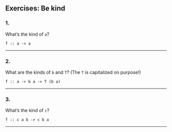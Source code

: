 ## Exercises: Be kind

### 1.
What’s the kind of `a`?

`f :: a -> a`

---


### 2. 
What are the kinds of `b` and `T`? (The `T` is capitalized on purpose!)

`f :: a -> b a -> T (b a)`

---


### 3. 
What’s the kind of `c`?

`f :: c a b -> c b a`

---

